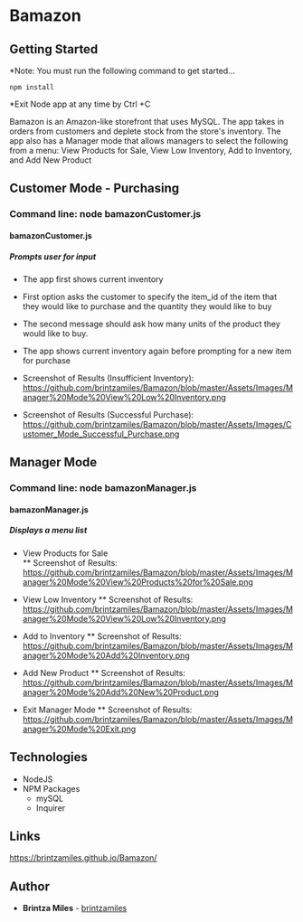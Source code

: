 # Bamazon

## Getting Started
*Note: You must run the following command to get started...
``` $bash
npm install
```
*Exit Node app at any time by Ctrl +C

Bamazon is an Amazon-like storefront that uses MySQL. The app takes in orders from customers and deplete stock from the store's inventory. The app also has a Manager mode that allows managers to select the following from a menu:  View Products for Sale, View Low Inventory, Add to Inventory, and Add New Product

## Customer Mode - Purchasing
### Command line:  node bamazonCustomer.js
#### bamazonCustomer.js
##### Prompts user for input 
* The app first shows current inventory
* First option asks the customer to specify the item_id of the item that they would like to purchase and the quantity they would like to buy
* The second message should ask how many units of the product they would like to buy.
* The app shows current inventory again before prompting for a new item for purchase

* Screenshot of Results (Insufficient Inventory):  
https://github.com/brintzamiles/Bamazon/blob/master/Assets/Images/Manager%20Mode%20View%20Low%20Inventory.png

* Screenshot of Results (Successful Purchase):  
https://github.com/brintzamiles/Bamazon/blob/master/Assets/Images/Customer_Mode_Successful_Purchase.png


## Manager Mode
###  Command line:  node bamazonManager.js
#### bamazonManager.js
##### Displays a menu list

* View Products for Sale    
** Screenshot of Results:  
https://github.com/brintzamiles/Bamazon/blob/master/Assets/Images/Manager%20Mode%20View%20Products%20for%20Sale.png

* View Low Inventory
** Screenshot of Results:  
https://github.com/brintzamiles/Bamazon/blob/master/Assets/Images/Manager%20Mode%20View%20Low%20Inventory.png

* Add to Inventory
** Screenshot of Results:  
https://github.com/brintzamiles/Bamazon/blob/master/Assets/Images/Manager%20Mode%20Add%20Inventory.png

* Add New Product
** Screenshot of Results:  
https://github.com/brintzamiles/Bamazon/blob/master/Assets/Images/Manager%20Mode%20Add%20New%20Product.png

* Exit Manager Mode
** Screenshot of Results:  
https://github.com/brintzamiles/Bamazon/blob/master/Assets/Images/Manager%20Mode%20Exit.png



## Technologies


* NodeJS
* NPM Packages
    * mySQL
    * Inquirer
   

## Links

https://brintzamiles.github.io/Bamazon/

## Author

* **Brintza Miles** - [brintzamiles](https://github.com/brintzamiles)
